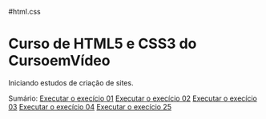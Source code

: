 #html.css
<h1>Curso de HTML5 e CSS3 do CursoemVídeo</h1>


Iniciando estudos de criação de sites. 

Sumário: 
<a href="https://marialayanne23.github.io/HTML-CSS/html-css/ex001/">Executar o execício 01</a>
<a href="https://marialayanne23.github.io/HTML-CSS/html-css/ex002/">Executar o execício 02</a>
<a href="https://marialayanne23.github.io/HTML-CSS/html-css/ex003/">Executar o execício 03</a>
<a href="https://marialayanne23.github.io/HTML-CSS/html-css/ex004/">Executar o execício 04</a>
<a href="https://marialayanne23.github.io/HTML-CSS/html-css/ex025/fundo001.html">Executar o execício 25</a>
